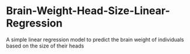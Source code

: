 # Brain-Weight-Head-Size-Linear-Regression
A simple linear regression model to predict the brain weight of individuals based on the size of their heads
